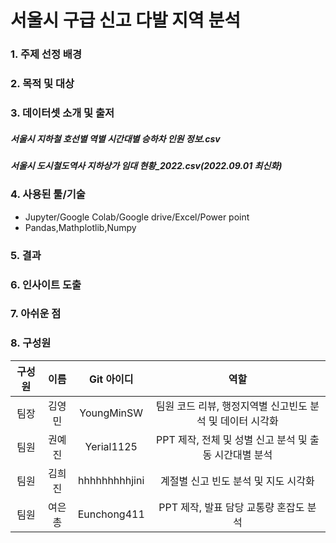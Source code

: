 #  서울시 구급 신고 다발 지역 분석

### 1. 주제 선정 배경


### 2. 목적 및 대상


### 3. 데이터셋 소개 및 출저

##### 서울시 지하철 호선별 역별 시간대별 승하차 인원 정보.csv


##### 서울시 도시철도역사 지하상가 임대 현황_2022.csv(2022.09.01 최신화)


### 4. 사용된 툴/기술

- Jupyter/Google Colab/Google drive/Excel/Power point
- Pandas,Mathplotlib,Numpy


### 5. 결과



### 6. 인사이트 도출



### 7. 아쉬운 점





### 8. 구성원
|구성원|이름|Git 아이디|역할|
|:-----:|:-----:|:-----:|:-----:|
|팀장|김영민|YoungMinSW|팀원 코드 리뷰, 행정지역별 신고빈도 분석 및 데이터 시각화|
|팀원|권예진|Yerial1125|PPT 제작, 전체 및 성별 신고 분석 및 출동 시간대별 분석|
|팀원|김희진|hhhhhhhhhjini|계절별 신고 빈도 분석 및 지도 시각화|
|팀원|여은총|Eunchong411|PPT 제작, 발표 담당 교통량 혼잡도 분석 |

